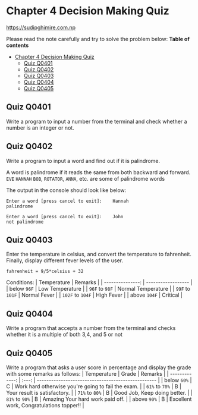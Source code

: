 # Chapter 4 Decision Making Quiz
https://sudipghimire.com.np

Please read the note carefully and try to solve the problem below:
**Table of contents**
- [Chapter 4 Decision Making Quiz](#chapter-4-decision-making-quiz)
  - [Quiz Q0401](#quiz-q0401)
  - [Quiz Q0402](#quiz-q0402)
  - [Quiz Q0403](#quiz-q0403)
  - [Quiz Q0404](#quiz-q0404)
  - [Quiz Q0405](#quiz-q0405)

## Quiz Q0401
Write a program to input a number from the terminal and check whether a number is an integer or not.


## Quiz Q0402
Write a program to input a word and find out if it is palindrome.

A word is palindrome if it reads the same from both backward and forward. `EVE` `HANNAH` `BOB`, `ROTATOR`, `ANNA`, etc. are some of palindrome words

The output in the console should look like below:
```
Enter a word [press cancel to exit]:    Hannah
palindrome

Enter a word [press cancel to exit]:    John
not palindrome
```


## Quiz Q0403
Enter the temperature in celsius, and convert the temperature to fahrenheit. Finally, display different fever levels of the user.

`fahrenheit = 9/5*celsius + 32`

Conditions:
|      Temperature | Remarks            |
| ---------------: | ------------------ |
|      below `96F` | Low Temperature    |
|   `96F` to `98F` | Normal Temperature |
|  `99F` to `101F` | Normal Fever       |
| `102F` to `104F` | High Fever         |
|     above `104F` | Critical           |



## Quiz Q0404
Write a program that accepts a number from the terminal and checks whether it is a multiple of both 3,4, and 5 or not


## Quiz Q0405
Write a program that asks a user score in percentage and display the grade with some remarks as follows:
|    Temperature | Grade | Remarks                                            |
| -------------: | :---: | -------------------------------------------------- |
|    below `60%` |   C   | Work hard otherwise you're going to fail the exam. |
| `61%` to `70%` |   B   | Your result is satisfactory.                       |
| `71%` to `80%` |   B   | Good Job, Keep doing better.                       |
| `81%` to `90%` |   B   | Amazing Your hard work paid off.                   |
|    above `90%` |   B   | Excellent work, Congratulations topper!!           |


